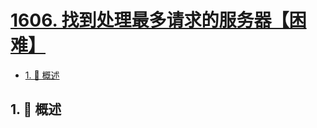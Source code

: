 # [1606. 找到处理最多请求的服务器【困难】](https://github.com/tnotesjs/TNotes.leetcode/tree/main/notes/1606.%20%E6%89%BE%E5%88%B0%E5%A4%84%E7%90%86%E6%9C%80%E5%A4%9A%E8%AF%B7%E6%B1%82%E7%9A%84%E6%9C%8D%E5%8A%A1%E5%99%A8%E3%80%90%E5%9B%B0%E9%9A%BE%E3%80%91)

<!-- region:toc -->

- [1. 📝 概述](#1--概述)

<!-- endregion:toc -->

## 1. 📝 概述
